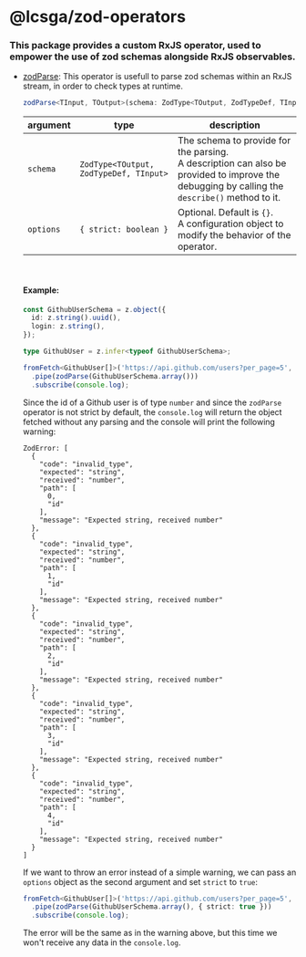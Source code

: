 # @lcsga/zod-operators

### This package provides a custom RxJS operator, used to empower the use of zod schemas alongside RxJS observables.

- [zodParse](./src/lib/zod-parse.ts): This operator is usefull to parse zod schemas within an RxJS stream, in order to check types at runtime.

  ```ts
  zodParse<TInput, TOutput>(schema: ZodType<TOutput, ZodTypeDef, TInput>, options?: { strict?: boolean }): OperatorFunction<TInput, TOutput>
  ```

  | argument  | type                                   | description                                                                                                                                      |
  | --------- | -------------------------------------- | ------------------------------------------------------------------------------------------------------------------------------------------------ |
  | `schema`  | `ZodType<TOutput, ZodTypeDef, TInput>` | The schema to provide for the parsing.<br/>A description can also be provided to improve the debugging by calling the `describe()` method to it. |
  | `options` | `{ strict: boolean }`                  | Optional. Default is `{}`.<br/>A configuration object to modify the behavior of the operator.                                                    |

  <br/>

  #### Example:

  ```ts
  const GithubUserSchema = z.object({
    id: z.string().uuid(),
    login: z.string(),
  });

  type GithubUser = z.infer<typeof GithubUserSchema>;

  fromFetch<GithubUser[]>('https://api.github.com/users?per_page=5', { selector: (res) => res.json() })
    .pipe(zodParse(GithubUserSchema.array()))
    .subscribe(console.log);
  ```

  Since the id of a Github user is of type `number` and since the `zodParse` operator is not strict by default, the `console.log` will return the object fetched without any parsing and the console will print the following warning:

  ```
  ZodError: [
    {
      "code": "invalid_type",
      "expected": "string",
      "received": "number",
      "path": [
        0,
        "id"
      ],
      "message": "Expected string, received number"
    },
    {
      "code": "invalid_type",
      "expected": "string",
      "received": "number",
      "path": [
        1,
        "id"
      ],
      "message": "Expected string, received number"
    },
    {
      "code": "invalid_type",
      "expected": "string",
      "received": "number",
      "path": [
        2,
        "id"
      ],
      "message": "Expected string, received number"
    },
    {
      "code": "invalid_type",
      "expected": "string",
      "received": "number",
      "path": [
        3,
        "id"
      ],
      "message": "Expected string, received number"
    },
    {
      "code": "invalid_type",
      "expected": "string",
      "received": "number",
      "path": [
        4,
        "id"
      ],
      "message": "Expected string, received number"
    }
  ]
  ```

  If we want to throw an error instead of a simple warning, we can pass an `options` object as the second argument and set `strict` to `true`:

  ```ts
  fromFetch<GithubUser[]>('https://api.github.com/users?per_page=5', { selector: (res) => res.json() })
    .pipe(zodParse(GithubUserSchema.array(), { strict: true }))
    .subscribe(console.log);
  ```

  The error will be the same as in the warning above, but this time we won't receive any data in the `console.log`.
